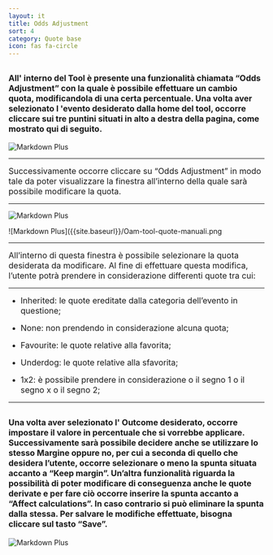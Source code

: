 ```yaml
---
layout: it
title: Odds Adjustment
sort: 4
category: Quote base
icon: fas fa-circle
---
```



<font size="3">All' interno del Tool è presente una funzionalità chiamata “Odds Adjustment” con la quale è possibile effettuare un cambio quota, modificandola di una certa percentuale. Una volta aver selezionato l 'evento desiderato dalla home del tool, occorre cliccare sui tre puntini situati in alto a destra della pagina, come mostrato qui di seguito.</font>
---

![Markdown Plus]({{site.baseurl}}/public/images/gestione-quote/Oam-tool-acfiorentina-odds-ajdustment.png)

---
 <font size="3">Successivamente occorre cliccare su “Odds Adjustment” in modo tale da poter visualizzare la finestra all’interno della quale sarà possibile modificare la quota.</font> 

---
![Markdown Plus]({{site.baseurl}}/public/images/Oam-tool-quote-manuali.png)

![Markdown Plus]({{site.baseurl}}/Oam-tool-quote-manuali.png

---

<font size="3">All’interno di questa finestra è possibile selezionare la quota desiderata da modificare. Al fine di effettuare questa modifica, l’utente potrà prendere in considerazione differenti quote tra cui:</font>

--- 
- <font size="3">Inherited: le quote ereditate dalla categoria dell’evento in questione;</font>

- <font size="3">None: non prendendo in considerazione alcuna quota;</font>

- <font size="3">Favourite: le quote relative alla favorita;</font>

- <font size="3">Underdog: le quote relative alla sfavorita;</font>

- <font size="3">1x2: è possibile prendere in considerazione o il segno 1 o il segno x o il segno 2;</font>

---

<font size="3">Una volta aver selezionato l' Outcome desiderato, occorre impostare il valore in percentuale che si vorrebbe applicare. Successivamente sarà possibile decidere anche se utilizzare lo stesso Margine oppure no, per cui a seconda di quello che desidera l’utente, occorre selezionare o meno la spunta situata accanto a “Keep margin”. Un’altra funzionalità riguarda la possibilità di poter modificare di conseguenza anche le quote derivate e per fare ciò occorre inserire la spunta accanto a “Affect calculations”. In caso contrario si può eliminare la spunta dalla stessa. Per salvare le modifiche effettuate, bisogna cliccare sul tasto “Save”.</font>
---

![Markdown Plus](http://10.10.3.166/images/3/30/Oam-tool-acfiorentina-odds-adjusted-saved.png)